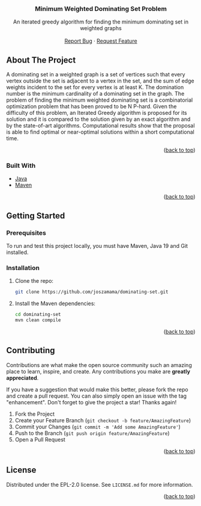 <!-- PROJECT LOGO -->
<br />
<div align="center">
  <a href="https://github.com/joszamama/xatkit-spl-parser"></a>
  <h3 align="center">Minimum Weighted Dominating Set Problem</h3>
  <p align="center">
    An iterated greedy algorithm for finding the minimum dominating set in weighted graphs 
    <br />
    <br />
    <a href="https://github.com/joszamama/weighted-dominating-set/issues">Report Bug</a>
    ·
    <a href="https://github.com/joszamama/weighted-dominating-set/issues">Request Feature</a>
  </p>
</div>

<!-- ABOUT THE PROJECT -->
## About The Project

A dominating set in a weighted graph is a set of vertices such that every vertex outside the set is adjacent to a vertex in the set, and the sum of edge weights incident to the set for every vertex is at least K. The domination number is the minimum cardinality of a dominating set in the graph. The problem of finding the minimum weighted dominating set is a combinatorial optimization problem that has been proved to be N P-hard. Given the difficulty of this problem, an Iterated Greedy algorithm is proposed for its solution and it is compared to the solution given by an exact algorithm and by the state-of-art algorithms. Computational results show that the proposal is able to find optimal or near-optimal solutions within a short computational time.

<p align="right">(<a href="#readme.md-top">back to top</a>)</p>

### Built With

* [Java](https://www.java.com/es/)
* [Maven](https://maven.apache.org/)

<p align="right">(<a href="#readme.md-top">back to top</a>)</p>



<!-- GETTING STARTED -->
## Getting Started

### Prerequisites

To run and test this project locally, you must have Maven, Java 19 and Git installed.

### Installation

1. Clone the repo:
   ```sh
   git clone https://github.com/joszamama/dominating-set.git
   ```
2. Install the Maven dependencies:
   ```sh
   cd dominating-set
   mvn clean compile
   ```

<p align="right">(<a href="#readme.md-top">back to top</a>)</p>

<!-- CONTRIBUTING -->
## Contributing

Contributions are what make the open source community such an amazing place to learn, inspire, and create. Any contributions you make are **greatly appreciated**.

If you have a suggestion that would make this better, please fork the repo and create a pull request. You can also simply open an issue with the tag "enhancement".
Don't forget to give the project a star! Thanks again!

1. Fork the Project
2. Create your Feature Branch (`git checkout -b feature/AmazingFeature`)
3. Commit your Changes (`git commit -m 'Add some AmazingFeature'`)
4. Push to the Branch (`git push origin feature/AmazingFeature`)
5. Open a Pull Request

<p align="right">(<a href="#readme.md-top">back to top</a>)</p>


<!-- LICENSE -->
## License

Distributed under the EPL-2.0 license. See `LICENSE.md` for more information.

<p align="right">(<a href="#readme.md-top">back to top</a>)</p>
